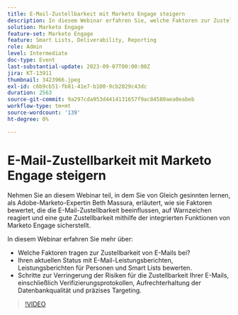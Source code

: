 ```yaml
---
title: E-Mail-Zustellbarkeit mit Marketo Engage steigern
description: In diesem Webinar erfahren Sie, welche Faktoren zur Zustellbarkeit von E-Mails beitragen.  Ihren aktuellen Status mit E-Mail-Leistungsberichten, Leistungsberichten für Personen und Smart Lists bewerten.  Schritte zur Verringerung der Risiken für die Zustellbarkeit Ihrer E-Mails, einschließlich Verifizierungsprotokollen, Aufrechterhaltung der Datenbankqualität und präzises Targeting.
solution: Marketo Engage
feature-set: Marketo Engage
feature: Smart Lists, Deliverability, Reporting
role: Admin
level: Intermediate
doc-type: Event
last-substantial-update: 2023-09-07T00:00:00Z
jira: KT-13911
thumbnail: 3423966.jpeg
exl-id: c6b9cb51-fb81-41e7-b100-9cb2029c43dc
duration: 2563
source-git-commit: 9a297cda953d4414131657f9ac84580aea0eabeb
workflow-type: tm+mt
source-wordcount: '139'
ht-degree: 0%

---
```


# E-Mail-Zustellbarkeit mit Marketo Engage steigern

Nehmen Sie an diesem Webinar teil, in dem Sie von Gleich gesinnten lernen, als Adobe-Marketo-Expertin Beth Massura, erläutert, wie sie Faktoren bewertet, die die E-Mail-Zustellbarkeit beeinflussen, auf Warnzeichen reagiert und eine gute Zustellbarkeit mithilfe der integrierten Funktionen von Marketo Engage sicherstellt.

In diesem Webinar erfahren Sie mehr über:

* Welche Faktoren tragen zur Zustellbarkeit von E-Mails bei?
* Ihren aktuellen Status mit E-Mail-Leistungsberichten, Leistungsberichten für Personen und Smart Lists bewerten.
* Schritte zur Verringerung der Risiken für die Zustellbarkeit Ihrer E-Mails, einschließlich Verifizierungsprotokollen, Aufrechterhaltung der Datenbankqualität und präzises Targeting.

>[!VIDEO](https://video.tv.adobe.com/v/3423966/?learn=on)
